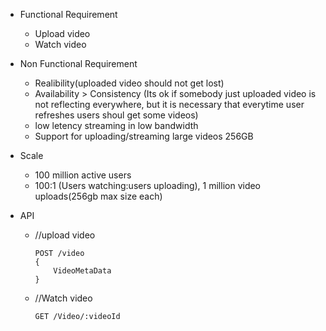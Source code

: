 * Functional Requirement
    - Upload video
    - Watch video

* Non Functional Requirement
    - Realibility(uploaded video should not get lost)
    - Availability > Consistency (Its ok if somebody just uploaded video is not reflecting everywhere, but it is necessary that everytime user refreshes users shoul get some videos)
    - low letency streaming in low bandwidth
    - Support for uploading/streaming large videos 256GB

* Scale 
    - 100 million active users
    - 100:1 (Users watching:users uploading), 1 million video uploads(256gb max size each)

* API
    - //upload video
        ```
        POST /video
        {
            VideoMetaData
        }
        ```

    - //Watch video
        ```
        GET /Video/:videoId
        ```
